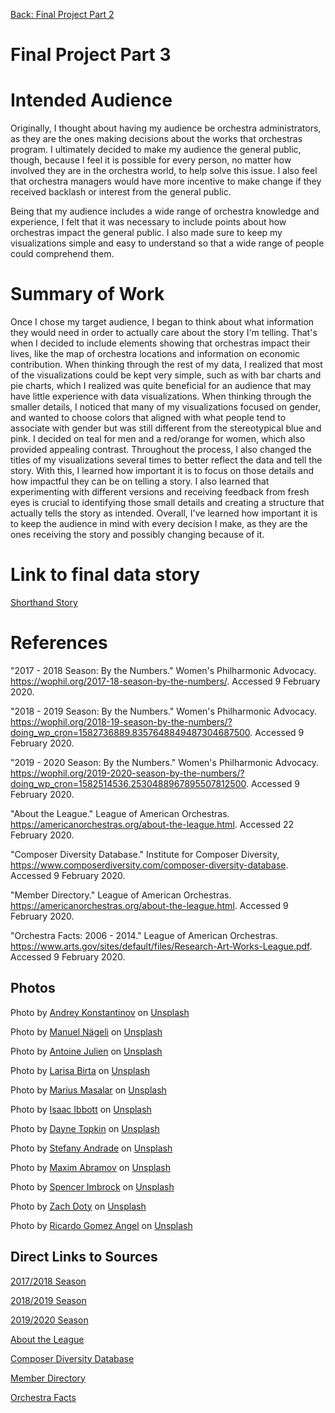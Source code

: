 

[Back: Final Project Part 2](/final_project_part2.md)

# Final Project Part 3

# Intended Audience

Originally, I thought about having my audience be orchestra administrators, as they are the ones making decisions about the works that orchestras program. I ultimately decided to make my audience the general public, though, because I feel it is possible for every person, no matter how involved they are in the orchestra world, to help solve this issue. I also feel that orchestra managers would have more incentive to make change if they received backlash or interest from the general public.

Being that my audience includes a wide range of orchestra knowledge and experience, I felt that it was necessary to include points about how orchestras impact the general public. I also made sure to keep my visualizations simple and easy to understand so that a wide range of people could comprehend them. 

# Summary of Work

Once I chose my target audience, I began to think about what information they would need in order to actually care about the story I'm telling. That's when I decided to include elements showing that orchestras impact their lives, like the map of orchestra locations and information on economic contribution. When thinking through the rest of my data, I realized that most of the visualizations could be kept very simple, such as with bar charts and pie charts, which I realized was quite beneficial for an audience that may have little experience with data visualizations. When thinking through the smaller details, I noticed that many of my visualizations focused on gender, and wanted to choose colors that aligned with what people tend to associate with gender but was still different from the stereotypical blue and pink. I decided on teal for men and a red/orange for women, which also provided appealing contrast. Throughout the process, I also changed the titles of my visualizations several times to better reflect the data and tell the story. With this, I learned how important it is to focus on those details and how impactful they can be on telling a story. I also learned that experimenting with different versions and receiving feedback from fresh eyes is crucial to identifying those small details and creating a structure that actually tells the story as intended. Overall, I've learned how important it is to keep the audience in mind with every decision I make, as they are the ones receiving the story and possibly changing because of it.

# Link to final data story

[Shorthand Story](https://carnegiemellon.shorthandstories.com/the-troubling-truth-about-women-composers-and-us-orchestras/index.html)

# References

"2017 - 2018 Season: By the Numbers." Women's Philharmonic Advocacy.  https://wophil.org/2017-18-season-by-the-numbers/. Accessed 9 February 2020.

"2018 - 2019 Season: By the Numbers." Women's Philharmonic Advocacy.  https://wophil.org/2018-19-season-by-the-numbers/?doing_wp_cron=1582736889.8357648849487304687500. Accessed 9 February 2020.

"2019 - 2020 Season: By the Numbers." Women's Philharmonic Advocacy.  https://wophil.org/2019-2020-season-by-the-numbers/?doing_wp_cron=1582514536.2530488967895507812500. Accessed 9 February 2020. 

"About the League." League of American Orchestras.  https://americanorchestras.org/about-the-league.html. Accessed 22 February 2020.

"Composer Diversity Database." Institute for Composer Diversity, https://www.composerdiversity.com/composer-diversity-database. Accessed 9 February 2020.

"Member Directory." League of American Orchestras.  https://americanorchestras.org/about-the-league.html. Accessed 9 February 2020.

"Orchestra Facts: 2006 - 2014." League of American Orchestras. https://www.arts.gov/sites/default/files/Research-Art-Works-League.pdf. Accessed 9 February 2020.

## Photos

Photo by [Andrey Konstantinov](https://unsplash.com/@konstandy?utm_source=unsplash&utm_medium=referral&utm_content=creditCopyText) on [Unsplash](https://unsplash.com/s/photos/orchestra?utm_source=unsplash&utm_medium=referral&utm_content=creditCopyText)

Photo by [Manuel Nägeli](https://unsplash.com/@gwundrig?utm_source=unsplash&utm_medium=referral&utm_content=creditCopyTex) on [Unsplash](https://unsplash.com/s/photos/symphony?utm_source=unsplash&utm_medium=referral&utm_content=creditCopyText)

Photo by [Antoine Julien](https://unsplash.com/@antoinejulien?utm_source=unsplash&utm_medium=referral&utm_content=creditCopyText) on [Unsplash](https://unsplash.com/s/photos/music-note?utm_source=unsplash&utm_medium=referral&utm_content=creditCopyText)

Photo by [Larisa Birta](https://unsplash.com/@larisabirta?utm_source=unsplash&utm_medium=referral&utm_content=creditCopyText) on [Unsplash](https://unsplash.com/s/photos/orchestra?utm_source=unsplash&utm_medium=referral&utm_content=creditCopyText)

Photo by [Marius Masalar](https://unsplash.com/@marius?utm_source=unsplash&utm_medium=referral&utm_content=creditCopyText) on [Unsplash]( https://unsplash.com/s/photos/music-note?utm_source=unsplash&utm_medium=referral&utm_content=creditCopyText)

Photo by [Isaac Ibbott](https://unsplash.com/@wanderingimagery?utm_source=unsplash&utm_medium=referral&utm_content=creditCopyText) on [Unsplash](https://unsplash.com/s/photos/composers?utm_source=unsplash&utm_medium=referral&utm_content=creditCopyText)

Photo by [Dayne Topkin](https://unsplash.com/@dtopkin1?utm_source=unsplash&utm_medium=referral&utm_content=creditCopyText) on [Unsplash](https://unsplash.com/s/photos/orchestra?utm_source=unsplash&utm_medium=referral&utm_content=creditCopyText) 

Photo by [Stefany Andrade](https://unsplash.com/@stefany_andrade?utm_source=unsplash&utm_medium=referral&utm_content=creditCopyText) on [Unsplash](https://unsplash.com/s/photos/music-note?utm_source=unsplash&utm_medium=referral&utm_content=creditCopyText)

Photo by [Maxim Abramov](https://unsplash.com/@mzudemx?utm_source=unsplash&utm_medium=referral&utm_content=creditCopyText) on [Unsplash](https://unsplash.com/s/photos/beethoven?utm_source=unsplash&utm_medium=referral&utm_content=creditCopyText)

Photo by [Spencer Imbrock](https://unsplash.com/@spencerimbrockphoto?utm_source=unsplash&utm_medium=referral&utm_content=creditCopyText) on [Unsplash](https://unsplash.com/s/photos/composers?utm_source=unsplash&utm_medium=referral&utm_content=creditCopyText)

Photo by [Zach Doty](https://unsplash.com/@zldoty?utm_source=unsplash&utm_medium=referral&utm_content=creditCopyText) on [Unsplash](https://unsplash.com/s/photos/orchestra?utm_source=unsplash&utm_medium=referral&utm_content=creditCopyText)

Photo by [Ricardo Gomez Angel](https://unsplash.com/@ripato?utm_source=unsplash&utm_medium=referral&utm_content=creditCopyText) on [Unsplash](https://unsplash.com/s/photos/music-note?utm_source=unsplash&utm_medium=referral&utm_content=creditCopyText) 

## Direct Links to Sources

[2017/2018 Season](https://wophil.org/2017-18-season-by-the-numbers/?doing_wp_cron=1581194906.7084059715270996093750)

[2018/2019 Season](https://wophil.org/2018-19-season-by-the-numbers/)

[2019/2020 Season](https://wophil.org/2019-2020-season-follow-up/)

[About the League](https://americanorchestras.org/about-the-league.html)

[Composer Diversity Database](https://www.composerdiversity.com/composer-diversity-database)

[Member Directory](https://americanorchestras.org/about-the-league.html)

[Orchestra Facts](https://www.arts.gov/sites/default/files/Research-Art-Works-League.pdf)
